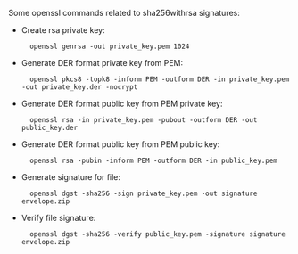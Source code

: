 Some openssl commands related to sha256withrsa signatures:
- Create rsa private key:

        openssl genrsa -out private_key.pem 1024

- Generate DER format private key from PEM:

        openssl pkcs8 -topk8 -inform PEM -outform DER -in private_key.pem -out private_key.der -nocrypt

- Generate DER format public key from PEM private key:

        openssl rsa -in private_key.pem -pubout -outform DER -out public_key.der

- Generate DER format public key from PEM public key:

        openssl rsa -pubin -inform PEM -outform DER -in public_key.pem

- Generate signature for file:

        openssl dgst -sha256 -sign private_key.pem -out signature envelope.zip

- Verify file signature:

        openssl dgst -sha256 -verify public_key.pem -signature signature envelope.zip
